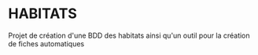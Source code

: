 # HABITATS
Projet de création d'une BDD des habitats ainsi qu'un outil pour la création de fiches automatiques
